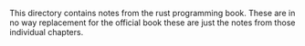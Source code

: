 This directory contains notes from the rust programming book. These are in no way replacement 
for the official book these are just the notes from those individual chapters.

